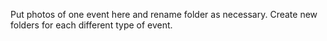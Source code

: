 Put photos of one event here and rename folder as necessary. Create new folders for each different type of event.
